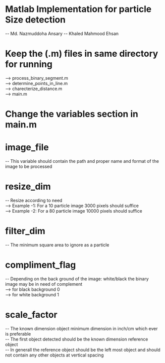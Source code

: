 # Matlab Implementation for particle Size detection

-- Md. Nazmuddoha Ansary 
-- Khaled Mahmood Ehsan 
# Keep the (.m) files in same directory for running
--> process_binary_segment.m  
--> determine_points_in_line.m  
--> charecterize_distance.m  
--> main.m  
# Change the variables section in main.m
# image_file
-- This variable should contain the path and proper name and format of the image to be processed
# resize_dim
-- Resize according to need   
--> Example -1:  For a 10 particle image 3000  pixels should suffice  
--> Example -2:  For a 80 particle image 10000 pixels should suffice  
# filter_dim
-- The minimum square area to ignore as a particle  
# compliment_flag
-- Depending on the back ground of the image: white/black the binary image may be in need of complement  
--> for black background 0  
--> for white background 1  
# scale_factor
-- The known dimension object minimum dimension in inch/cm which ever is preferable  
-- The first object detected should be the known dimension reference object  
-- In generall the reference object should be the left most object and should not contain any other objects at vertical spacing  
